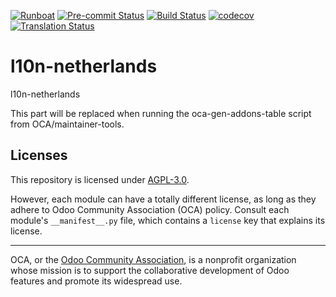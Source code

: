 
[![Runboat](https://img.shields.io/badge/runboat-Try%20me-875A7B.png)](https://runboat.odoo-community.org/builds?repo=OCA/l10n-netherlands&target_branch=18.0)
[![Pre-commit Status](https://github.com/OCA/l10n-netherlands/actions/workflows/pre-commit.yml/badge.svg?branch=18.0)](https://github.com/OCA/l10n-netherlands/actions/workflows/pre-commit.yml?query=branch%3A18.0)
[![Build Status](https://github.com/OCA/l10n-netherlands/actions/workflows/test.yml/badge.svg?branch=18.0)](https://github.com/OCA/l10n-netherlands/actions/workflows/test.yml?query=branch%3A18.0)
[![codecov](https://codecov.io/gh/OCA/l10n-netherlands/branch/18.0/graph/badge.svg)](https://codecov.io/gh/OCA/l10n-netherlands)
[![Translation Status](https://translation.odoo-community.org/widgets/l10n-netherlands-18-0/-/svg-badge.svg)](https://translation.odoo-community.org/engage/l10n-netherlands-18-0/?utm_source=widget)

<!-- /!\ do not modify above this line -->

# l10n-netherlands

l10n-netherlands

<!-- /!\ do not modify below this line -->

<!-- prettier-ignore-start -->

[//]: # (addons)

This part will be replaced when running the oca-gen-addons-table script from OCA/maintainer-tools.

[//]: # (end addons)

<!-- prettier-ignore-end -->

## Licenses

This repository is licensed under [AGPL-3.0](LICENSE).

However, each module can have a totally different license, as long as they adhere to Odoo Community Association (OCA)
policy. Consult each module's `__manifest__.py` file, which contains a `license` key
that explains its license.

----
OCA, or the [Odoo Community Association](http://odoo-community.org/), is a nonprofit
organization whose mission is to support the collaborative development of Odoo features
and promote its widespread use.
